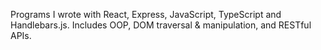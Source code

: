 Programs I wrote with React, Express, JavaScript, TypeScript and Handlebars.js. Includes OOP, DOM traversal & manipulation, and RESTful APIs. 
